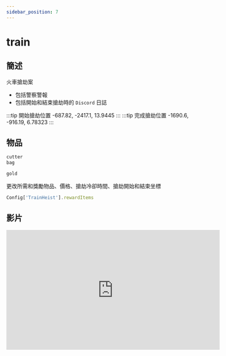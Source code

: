 ```yaml
---
sidebar_position: 7
---
```


# train

## 簡述

火車搶劫案
- 包括警察警報
- 包括開始和結束搶劫時的 ```Discord``` 日誌

:::tip 開始搶劫位置
-687.82, -2417.1, 13.9445
:::
:::tip 完成搶劫位置
-1690.6, -916.19, 6.78323
:::

## 物品

```jsx title="ox_inventory/data/items.lua"
cutter
bag

gold
```

更改所需和獎勵物品、價格、搶劫冷卻時間、搶劫開始和結束坐標
```jsx title="config.lua"
Config['TrainHeist'].rewardItems
```

## 影片

<iframe width="560" height="315" src="https://www.youtube.com/embed/X-qxY9A6uKc" title="YouTube video player" frameborder="0" allow="accelerometer; autoplay; clipboard-write; encrypted-media; gyroscope; picture-in-picture" allowfullscreen></iframe>
